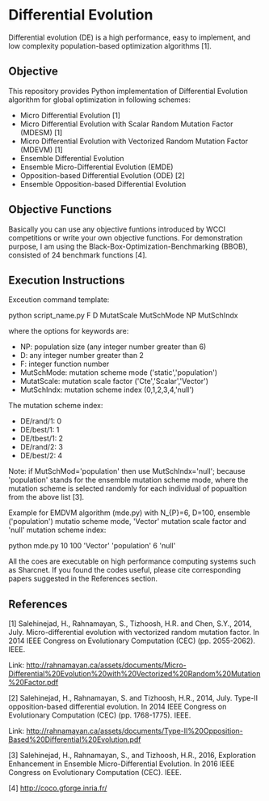# Differential Evolution

Differential evolution (DE) is a high performance, easy to implement, and low complexity population-based
optimization algorithms [1].

## Objective
This repository provides Python implementation of Differential Evolution algorithm for global optimization in following schemes:

* Micro Differential Evolution [1]
* Micro Differential Evolution with Scalar Random Mutation Factor (MDESM) [1]
* Micro Differential Evolution with Vectorized Random Mutation Factor (MDEVM) [1]
* Ensemble Differential Evolution
* Ensemble Micro-Differential Evolution (EMDE)
* Opposition-based Differential Evolution (ODE) [2]
* Ensemble Opposition-based Differential Evolution

## Objective Functions
Basically you can use any objective funtions introduced by WCCI competitions or write your own objective functions. For demonstration purpose, I am using the Black-Box-Optimization-Benchmarking (BBOB), consisted of 24 benchmark functions [4].

## Execution Instructions

Exceution command template:

python script_name.py F D MutatScale MutSchMode NP MutSchIndx

where the options for keywords are:
* NP: population size (any integer number greater than 6)
* D: any integer number greater than 2
* F: integer function number
* MutSchMode: mutation scheme mode ('static','population') 
* MutatScale: mutation scale factor  ('Cte','Scalar','Vector')
* MutSchIndx: mutation scheme index (0,1,2,3,4,'null')

The mutation scheme index:
- DE/rand/1: 0
- DE/best/1: 1
- DE/tbest/1: 2  
- DE/rand/2: 3
- DE/best/2: 4

Note: if MutSchMod='population' then use MutSchIndx='null'; because 'population' stands for the ensemble mutation scheme mode, where the mutation scheme is selected randomly for each individual of popualtion from the above list [3].

Example for EMDVM algorithm (mde.py) with N_{P}=6, D=100, ensemble ('population') mutatio scheme mode, 'Vector' mutation scale factor and 'null' mutation scheme index:

python mde.py 10 100 'Vector' 'population' 6 'null'

All the coes are executable on high performance computing systems such as Sharcnet.
If you found the codes useful, please cite corresponding papers suggested in the References section.

## References

[1] Salehinejad, H., Rahnamayan, S., Tizhoosh, H.R. and Chen, S.Y., 2014, July. Micro-differential evolution with vectorized random mutation factor. In 2014 IEEE Congress on Evolutionary Computation (CEC) (pp. 2055-2062). IEEE.

Link: http://rahnamayan.ca/assets/documents/Micro-Differential%20Evolution%20with%20Vectorized%20Random%20Mutation%20Factor.pdf

[2] Salehinejad, H., Rahnamayan, S. and Tizhoosh, H.R., 2014, July. Type-II opposition-based differential evolution. In 2014 IEEE Congress on Evolutionary Computation (CEC) (pp. 1768-1775). IEEE.

Link: http://rahnamayan.ca/assets/documents/Type-II%20Opposition-Based%20Differential%20Evolution.pdf


[3] Salehinejad, H., Rahnamayan, S., and Tizhoosh, H.R., 2016, Exploration Enhancement in Ensemble Micro-Differential Evolution. In 2016 IEEE Congress on Evolutionary Computation (CEC). IEEE.

[4] http://coco.gforge.inria.fr/

